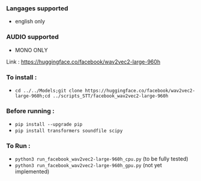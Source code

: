 ### Langages supported
- english only

### AUDIO supported
- MONO ONLY

Link : https://huggingface.co/facebook/wav2vec2-large-960h

### To install : 
- `cd ../../Models;git clone https://huggingface.co/facebook/wav2vec2-large-960h;cd ../scripts_STT/facebook_wav2vec2-large-960h`

### Before running :
- `pip install --upgrade pip`
- `pip install transformers soundfile scipy`

### To Run :
- `python3 run_facebook_wav2vec2-large-960h_cpu.py` (to be fully tested)
- `python3 run_facebook_wav2vec2-large-960h_gpu.py` (not yet implemented)